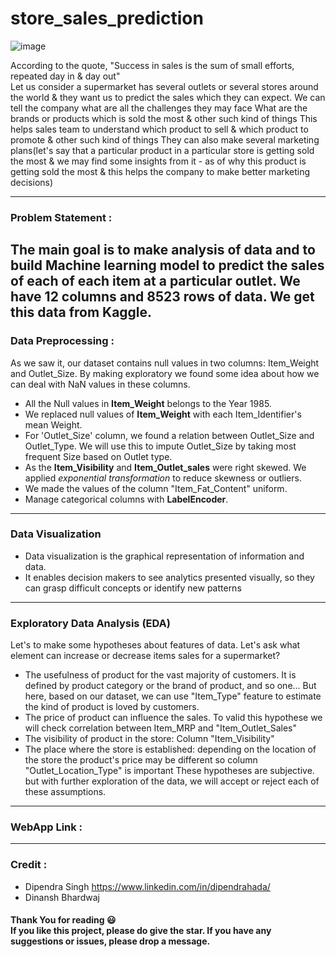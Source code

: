 # store_sales_prediction
![image](https://cdn.pixabay.com/photo/2015/08/07/16/07/shopping-879498_960_720.jpg) <br />

According to the quote, "Success in sales is the sum of small efforts, repeated day in & day out"<br />
Let us consider a supermarket has several outlets or several stores around the world & they want us to predict the sales which they can expect.
We can tell the company what are all the challenges they may face
What are the brands or products which is sold the most & other such kind of things
This helps sales team to understand which product to sell & which product to promote & other such kind of things
They can also make several marketing plans(let's say that a particular product in a particular store is getting sold the most & we may find some insights from it - as of why this product is getting sold the most & this helps the company to make better marketing decisions)

---
### Problem Statement :
The main goal is to make analysis of data and to build Machine learning model to predict the sales of each of each item at a particular outlet. 
We have 12 columns and 8523 rows of data. We get this data from Kaggle. 
---
### Data Preprocessing :
As we saw it, our dataset contains null values in two columns: Item_Weight and Outlet_Size. By making exploratory we found some idea about how we can deal with NaN values in these columns.
- All the Null values in **Item_Weight** belongs to the Year 1985. 
- We replaced null values of **Item_Weight** with each Item_Identifier's mean Weight.
- For 'Outlet_Size' column, we found a relation between Outlet_Size and Outlet_Type. We will use this to impute Outlet_Size by taking most frequent Size based on Outlet type.
- As the **Item_Visibility** and **Item_Outlet_sales** were right skewed. We applied *exponential transformation* to reduce skewness or outliers.
- We made the values of the column "Item_Fat_Content" uniform.
- Manage categorical columns with **LabelEncoder**.

---
### Data Visualization
- Data visualization is the graphical representation of information and data.
- It enables decision makers to see analytics presented visually, so they can grasp difficult concepts or identify new patterns

---
### Exploratory Data Analysis (EDA)
Let's to make some hypotheses about features of data. Let's ask what element can increase or decrease items sales for a supermarket?
- The usefulness of product for the vast majority of customers. It is defined by product category or the brand of product, and so one... But here, based on our dataset, we can use "Item_Type" feature to estimate the kind of product is loved by customers.
- The price of product can influence the sales. To valid this hypothese we will check correlation between Item_MRP and "Item_Outlet_Sales"
- The visibility of product in the store: Column "Item_Visibility"
- The place where the store is established: depending on the location of the store the product's price may be different so column "Outlet_Location_Type" is important
These hypotheses are subjective. but with further exploration of the data, we will accept or reject each of these assumptions.

---
### WebApp Link :

---
### Credit :
- Dipendra Singh https://www.linkedin.com/in/dipendrahada/
- Dinansh Bhardwaj 
#### Thank You for reading 😃<br> If you like this project, please do give the star. If you have any suggestions or issues, please drop a message.
